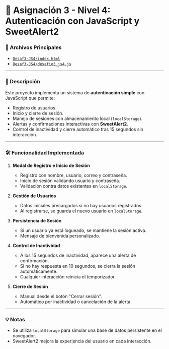 # 🔐 Asignación 3 - Nivel 4: Autenticación con JavaScript y SweetAlert2

### 📂 Archivos Principales
- [`Desaf3-JS4/index.html`](Desaf3-JS4/index.html)
- [`Desaf3-JS4/desafio3_js4.js`](Desaf3-JS4/desafio3_js4.js)

---

### 📌 Descripción
Este proyecto implementa un sistema de **autenticación simple** con JavaScript que permite:
- Registro de usuarios.
- Inicio y cierre de sesión.
- Manejo de sesiones con almacenamiento local (`localStorage`).
- Alertas y confirmaciones interactivas con **SweetAlert2**.
- Control de inactividad y cierre automático tras 15 segundos sin interacción.

---

### 🛠️ Funcionalidad Implementada

1. **Modal de Registro e Inicio de Sesión**
   - Registro con nombre, usuario, correo y contraseña.
   - Inicio de sesión validando usuario y contraseña.
   - Validación contra datos existentes en `localStorage`.

2. **Gestión de Usuarios**
   - Datos iniciales precargados si no hay usuarios registrados.
   - Al registrarse, se guarda el nuevo usuario en `localStorage`.

3. **Persistencia de Sesión**
   - Si un usuario ya está logueado, se mantiene la sesión activa.
   - Mensaje de bienvenida personalizado.

4. **Control de Inactividad**
   - A los 15 segundos de inactividad, aparece una alerta de confirmación.
   - Si no hay respuesta en 10 segundos, se cierra la sesión automáticamente.
   - Cualquier interacción reinicia el temporizador.

5. **Cierre de Sesión**
   - Manual desde el botón "Cerrar sesión".
   - Automático por inactividad o cancelación de la alerta.

---

### 💡 Notas
- Se utiliza `localStorage` para simular una base de datos persistente en el navegador.
- SweetAlert2 mejora la experiencia del usuario en cada interacción.
